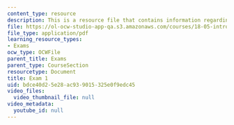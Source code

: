 ```yaml
---
content_type: resource
description: This is a resource file that contains information regarding exam 1.
file: https://ol-ocw-studio-app-qa.s3.amazonaws.com/courses/18-05-introduction-to-probability-and-statistics-spring-2014/bdce40d25e28ac939015325e0f9edc45_MIT18_05S14_Exam1.pdf
file_type: application/pdf
learning_resource_types:
- Exams
ocw_type: OCWFile
parent_title: Exams
parent_type: CourseSection
resourcetype: Document
title: Exam 1
uid: bdce40d2-5e28-ac93-9015-325e0f9edc45
video_files:
  video_thumbnail_file: null
video_metadata:
  youtube_id: null
---
```

